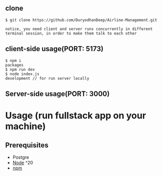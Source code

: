 ## clone
```terminal
$ git clone https://github.com/DuryodhanDeep/Airline-Management.git

notice, you need client and server runs concurrently in different terminal session, in order to make them talk to each other

```
## client-side usage(PORT: 5173)
```terminal
$ npm i
packages
$ npm run dev
$ node index.js
development // for run server locally

```
## Server-side usage(PORT: 3000)

# Usage (run fullstack app on your machine)

## Prerequisites
- Postgre
- [Node](https://nodejs.org/en/download/) ^20
- [npm](https://nodejs.org/en/download/package-manager/)

